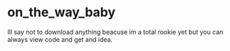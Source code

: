 # on_the_way_baby
Ill say not to download anything beacuse im a total rookie yet but you can always view code and get and idea.
